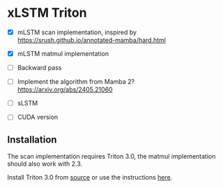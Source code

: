# xLSTM Triton

- [x] mLSTM scan implementation, inspired by https://srush.github.io/annotated-mamba/hard.html
- [x] mLSTM matmul implementation
- [ ] Backward pass
- [ ] Implement the algorithm from Mamba 2? https://arxiv.org/abs/2405.21060
- [ ] sLSTM
- [ ] CUDA version


## Installation

The scan implementation requires Triton 3.0, the matmul implementation should also work with 2.3.

Install Triton 3.0 from [source](https://github.com/triton-lang/triton) or use the instructions [here](https://srush.github.io/annotated-mamba/hard.html).